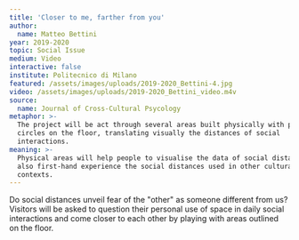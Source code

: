```yaml
---
title: 'Closer to me, farther from you'
author:
  name: Matteo Bettini
year: 2019-2020
topic: Social Issue
medium: Video
interactive: false
institute: Politecnico di Milano
featured: /assets/images/uploads/2019-2020_Bettini-4.jpg
video: /assets/images/uploads/2019-2020_Bettini_video.m4v
source:
  name: Journal of Cross-Cultural Psycology
metaphor: >-
  The project will be act through several areas built physically with printed
  circles on the floor, translating visually the distances of social
  interactions. 
meaning: >-
  Physical areas will help people to visualise the data of social distances but
  also first-hand experience the social distances used in other cultural
  contexts.
---
```

Do social distances unveil fear of the "other" as someone different from us? Visitors will be asked to question their personal use of space in daily social interactions and come closer to each other by playing with areas outlined on the floor.
